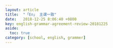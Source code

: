 ```yaml
---
layout: article
title:  "「En」 主谓一致"
date:   2018-12-25 8:06:40 +0800
key: english-grammar-agreement-review-20181225
aside:
  toc: true
category: [school, english, grammer]
---
```

